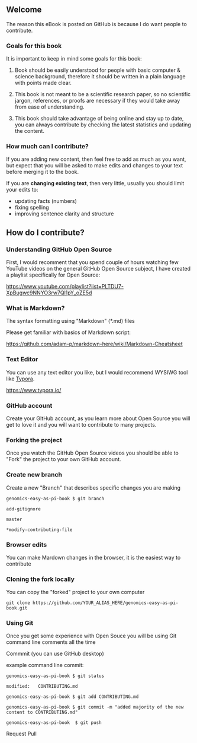 ## Welcome

The reason this eBook is posted on GitHub is because I do want people to contribute.

### Goals for this book

It is important to keep in mind some goals for this book:

1) Book should be easily understood for people with basic computer & science background, therefore it should be written in a plain language with points made clear.

2) This book is not meant to be a scientific research paper, so no scientific jargon, references, or proofs are necessary if they would take away from ease of understanding.

3) This book should take advantage of being online and stay up to date, you can always contribute by checking the latest statistics and updating the content.

### How much can I contribute?

If you are adding new content, then feel free to add as much as you want, but expect that you will be asked to make edits and changes to your text before merging it to the book.

If you are **changing existing text**, then very little, usually you should limit your edits to:

- updating facts (numbers)
- fixing spelling
- improving sentence clarity and structure

## How do I contribute?

### Understanding GitHub Open Source

First, I would recomment that you spend couple of hours watching few YouTube videos on the general GitHub Open Source subject, I have created a playlist specifically for Open Source:

https://www.youtube.com/playlist?list=PLTDU7-XpBugwc9NNYO3rw7Ql1pY_oZE5d

### What is Markdown?

The syntax formatting using "Markdown" (*.md) files

Please get familiar with basics of Markdown script:

https://github.com/adam-p/markdown-here/wiki/Markdown-Cheatsheet

### Text Editor

You can use any text editor you like, but I would recommend WYSIWG tool like [Typora](https://www.typora.io/).

https://www.typora.io/ 

### GitHub account

Create your GItHub account, as you learn more about Open Source you will get to love it and you will want to contribute to many projects.

### Forking the project

Once you watch the GitHub Open Source videos you should be able to "Fork" the project to your own GitHub account.

### Create new branch

Create a new "Branch" that describes specific changes you are making

`genomics-easy-as-pi-book $ git branch`

`add-gitignore`

`master`

`*modify-contributing-file`

### Browser edits

You can make Mardown changes in the browser, it is the easiest way to contribute

### Cloning the fork locally

You can copy the "forked" project to your own computer

`git clone https://github.com/YOUR_ALIAS_HERE/genomics-easy-as-pi-book.git`

### Using Git

Once you get some experience with Open Souce you will be using Git command line comments all the time

Commmit (you can use GitHub desktop)

example command line commit:

`genomics-easy-as-pi-book $ git status`

`modified:   CONTRIBUTING.md`

`genomics-easy-as-pi-book $ git add CONTRIBUTING.md`

`genomics-easy-as-pi-book $ git commit -m "added majority of the new content to CONTRIBUTING.md"`

`genomics-easy-as-pi-book  $ git push`


Request Pull

